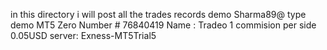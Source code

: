 in this directory i will post all the trades records
demo Sharma89@
type demo MT5 Zero
Number # 76840419
Name : Tradeo 1
commision per side 0.05USD
server: Exness-MT5Trial5

